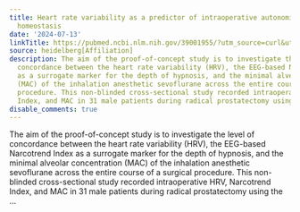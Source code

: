 ```yaml
---
title: Heart rate variability as a predictor of intraoperative autonomic nervous system
  homeostasis
date: '2024-07-13'
linkTitle: https://pubmed.ncbi.nlm.nih.gov/39001955/?utm_source=curl&utm_medium=rss&utm_campaign=pubmed-2&utm_content=1FakS-2QOkCT8HsMOQP1bCRQ4YzyumYOmxmF0moLsQ3dFB1E9V&fc=20220326224207&ff=20240714181442&v=2.18.0.post9+e462414
source: heidelberg[Affiliation]
description: The aim of the proof-of-concept study is to investigate the level of
  concordance between the heart rate variability (HRV), the EEG-based Narcotrend Index
  as a surrogate marker for the depth of hypnosis, and the minimal alveolar concentration
  (MAC) of the inhalation anesthetic sevoflurane across the entire course of a surgical
  procedure. This non-blinded cross-sectional study recorded intraoperative HRV, Narcotrend
  Index, and MAC in 31 male patients during radical prostatectomy using the ...
disable_comments: true
---
```

The aim of the proof-of-concept study is to investigate the level of concordance between the heart rate variability (HRV), the EEG-based Narcotrend Index as a surrogate marker for the depth of hypnosis, and the minimal alveolar concentration (MAC) of the inhalation anesthetic sevoflurane across the entire course of a surgical procedure. This non-blinded cross-sectional study recorded intraoperative HRV, Narcotrend Index, and MAC in 31 male patients during radical prostatectomy using the ...